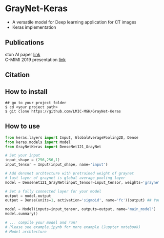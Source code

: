 # GrayNet-Keras
* A versatile model for Deep learning application for CT images
* Keras implementation

## Publications
ston AI paper [link](link)   
C-MIMI 2019 presentation [link](link)  

## Citation

## How to install
```shell
## go to your project folder
$ cd <your project path>
$ git clone https://github.com/LMIC-MGH/GrayNet-Keras
```
## How to use
```python
from keras.layers import Input, GlobalAveragePooling2D, Dense
from keras.models import Model
from GrayNetKeras import DenseNet121_GrayNet

# Set your input
input_shape = (256,256,1)
input_tensor = Input(input_shape, name='input')

# Add densnet archtecture with pretrained weight of graynet
# last layer of graynet is global average pooling layer
model = Densenet121_GrayNet(input_tensor=input_tensor, weights='graynet', w_reg=None)

# Set a fully connected layer for your model 
output = model.output
output = Dense(units=1, activation='sigmoid', name='fc')(output) ## Your label

model = Model(inputs=input_tensor, outputs=output, name='main_model')
model.summary()

# ... compile your model and run!
# Please see example.ipynb for more example (Jupyter notebook)
# Model archtecture 
```
